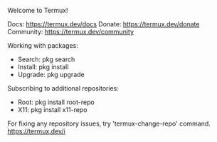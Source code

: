 
Welcome to Termux!

Docs:       https://termux.dev/docs
Donate:     https://termux.dev/donate
Community:  https://termux.dev/community

Working with packages:

 - Search:  pkg search <query>
 - Install: pkg install <package>
 - Upgrade: pkg upgrade

Subscribing to additional repositories:

 - Root:    pkg install root-repo
 - X11:     pkg install x11-repo

For fixing any repository issues,
try 'termux-change-repo' command.
https://termux.dev/i

<!---
Hnxvo/Hnxvo is a ✨ special ✨ repository because its `README.md` (this file) appears on your GitHub profile.
You can click the Preview link to take a look at your changes.
--->
